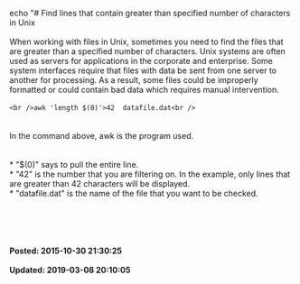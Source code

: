 echo "# Find lines that contain greater than specified number of characters in Unix<br /><br />When working with files in Unix, sometimes you need to find the files that are greater than a specified number of characters.  Unix systems are often used as servers for applications in the corporate and enterprise.  Some system interfaces require that files with data be sent from one server to another for processing.  As a result, some files could be improperly formatted or could contain bad data which requires manual intervention.  <br /><br />```<br />awk 'length $(0)'>42  datafile.dat<br />```<br /><br /><br />In the command above, awk is the program used.   <br /><br /><br />* "$(0)" says to pull the entire line.<br />* "42" is the number that you are filtering on. In the example, only lines that are greater than 42 characters will be displayed. <br />* "datafile.dat" is the name of the file that you want to be checked. <br /><br /><br /><br /><br /><br />**Posted: 2015-10-30 21:30:25**<br /><br />**Updated: 2019-03-08 20:10:05**<br /><br />
